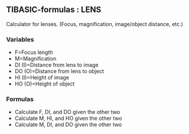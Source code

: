 ## TIBASIC-formulas : LENS

Calculator for lenses. (Focus, magnification, image/object distance, etc.)

### Variables
- F=Focus length
- M=Magnification
- DI (I)=Distance from lens to image
- DO (O)=Distance from lens to object
- HI (I)=Height of image
- HO (O)=Height of object

### Formulas

- Calculate F, DI, and DO given the other two
- Calculate M, HI, and HO given the other two
- Calculate M, DI, and DO given the other two
